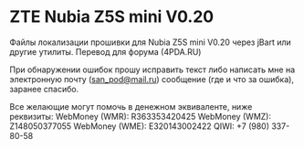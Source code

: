 ZTE Nubia Z5S mini V0.20
===================
Файлы локализации прошивки для Nubia Z5S mini V0.20 через jBart или другие утилиты. Перевод для форума (4PDA.RU)

При обнаружении ошибок прошу исправить текст либо написать мне на электронную почту (san_pod@mail.ru) сообщение (где и что за ошибка), заранее спасибо.

Все желающие могут помочь в денежном эквиваленте, ниже реквизиты:
WebMoney (WMR): R363353420425
WebMoney (WMZ): Z148050377055
WebMoney (WME): E320143002422
QIWI: +7 (980) 337-80-58